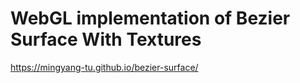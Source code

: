 # WebGL implementation of Bezier Surface With Textures

https://mingyang-tu.github.io/bezier-surface/
